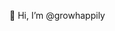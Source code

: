 👋 Hi, I’m @growhappily

<!---
growhappily/growhappily is a ✨ special ✨ repository because its `README.md` (this file) appears on your GitHub profile.
You can click the Preview link to take a look at your changes.
--->
